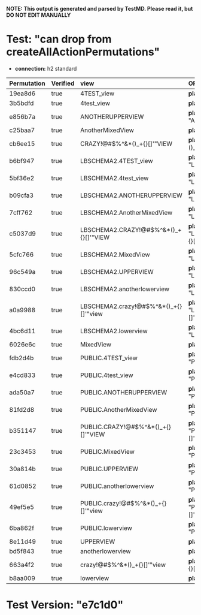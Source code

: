 **NOTE: This output is generated and parsed by TestMD. Please read it, but DO NOT EDIT MANUALLY**

# Test: "can drop from createAllActionPermutations" #

- **connection:** h2 standard

| Permutation | Verified | view                                   | OPERATIONS
| :---------- | :------- | :------------------------------------- | :------
| 19ea8d6     | true     | 4TEST_view                             | **plan**: DROP VIEW "4TEST_view"
| 3b5bdfd     | true     | 4test_view                             | **plan**: DROP VIEW "4test_view"
| e856b7a     | true     | ANOTHERUPPERVIEW                       | **plan**: DROP VIEW "ANOTHERUPPERVIEW"
| c25baa7     | true     | AnotherMixedView                       | **plan**: DROP VIEW "AnotherMixedView"
| cb6ee15     | true     | CRAZY!@#\$%^&*()_+{}[]'"VIEW           | **plan**: DROP VIEW "CRAZY!@#\$%^&*()_+{}[]'""VIEW"
| b6bf947     | true     | LBSCHEMA2.4TEST_view                   | **plan**: DROP VIEW "LBSCHEMA2"."4TEST_view"
| 5bf36e2     | true     | LBSCHEMA2.4test_view                   | **plan**: DROP VIEW "LBSCHEMA2"."4test_view"
| b09cfa3     | true     | LBSCHEMA2.ANOTHERUPPERVIEW             | **plan**: DROP VIEW "LBSCHEMA2"."ANOTHERUPPERVIEW"
| 7cff762     | true     | LBSCHEMA2.AnotherMixedView             | **plan**: DROP VIEW "LBSCHEMA2"."AnotherMixedView"
| c5037d9     | true     | LBSCHEMA2.CRAZY!@#\$%^&*()_+{}[]'"VIEW | **plan**: DROP VIEW "LBSCHEMA2"."CRAZY!@#\$%^&*()_+{}[]'""VIEW"
| 5cfc766     | true     | LBSCHEMA2.MixedView                    | **plan**: DROP VIEW "LBSCHEMA2"."MixedView"
| 96c549a     | true     | LBSCHEMA2.UPPERVIEW                    | **plan**: DROP VIEW "LBSCHEMA2"."UPPERVIEW"
| 830ccd0     | true     | LBSCHEMA2.anotherlowerview             | **plan**: DROP VIEW "LBSCHEMA2"."anotherlowerview"
| a0a9988     | true     | LBSCHEMA2.crazy!@#\$%^&*()_+{}[]'"view | **plan**: DROP VIEW "LBSCHEMA2"."crazy!@#\$%^&*()_+{}[]'""view"
| 4bc6d11     | true     | LBSCHEMA2.lowerview                    | **plan**: DROP VIEW "LBSCHEMA2"."lowerview"
| 6026e6c     | true     | MixedView                              | **plan**: DROP VIEW "MixedView"
| fdb2d4b     | true     | PUBLIC.4TEST_view                      | **plan**: DROP VIEW "PUBLIC"."4TEST_view"
| e4cd833     | true     | PUBLIC.4test_view                      | **plan**: DROP VIEW "PUBLIC"."4test_view"
| ada50a7     | true     | PUBLIC.ANOTHERUPPERVIEW                | **plan**: DROP VIEW "PUBLIC"."ANOTHERUPPERVIEW"
| 81fd2d8     | true     | PUBLIC.AnotherMixedView                | **plan**: DROP VIEW "PUBLIC"."AnotherMixedView"
| b351147     | true     | PUBLIC.CRAZY!@#\$%^&*()_+{}[]'"VIEW    | **plan**: DROP VIEW "PUBLIC"."CRAZY!@#\$%^&*()_+{}[]'""VIEW"
| 23c3453     | true     | PUBLIC.MixedView                       | **plan**: DROP VIEW "PUBLIC"."MixedView"
| 30a814b     | true     | PUBLIC.UPPERVIEW                       | **plan**: DROP VIEW "PUBLIC"."UPPERVIEW"
| 61d0852     | true     | PUBLIC.anotherlowerview                | **plan**: DROP VIEW "PUBLIC"."anotherlowerview"
| 49ef5e5     | true     | PUBLIC.crazy!@#\$%^&*()_+{}[]'"view    | **plan**: DROP VIEW "PUBLIC"."crazy!@#\$%^&*()_+{}[]'""view"
| 6ba862f     | true     | PUBLIC.lowerview                       | **plan**: DROP VIEW "PUBLIC"."lowerview"
| 8e11d49     | true     | UPPERVIEW                              | **plan**: DROP VIEW "UPPERVIEW"
| bd5f843     | true     | anotherlowerview                       | **plan**: DROP VIEW "anotherlowerview"
| 663a4f2     | true     | crazy!@#\$%^&*()_+{}[]'"view           | **plan**: DROP VIEW "crazy!@#\$%^&*()_+{}[]'""view"
| b8aa009     | true     | lowerview                              | **plan**: DROP VIEW "lowerview"

# Test Version: "e7c1d0" #